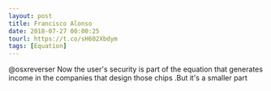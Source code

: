 ```yaml
---
layout: post
title: Francisco Alonso
date: 2018-07-27 00:00:25
tourl: https://t.co/sH602Xbdym
tags: [Equation]
---
```

@osxreverser Now the user's security is part of the equation that generates income in the companies that design those chips .But it's a smaller part